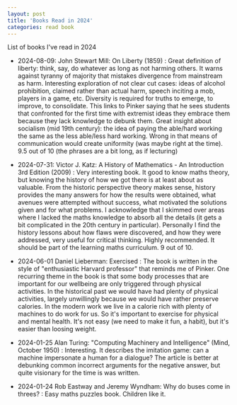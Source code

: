 ```yaml
---
layout: post
title: 'Books Read in 2024'
categories: read book
---
```


List of books I've read in 2024


- 2024-08-09: John Stewart Mill: On Liberty (1859)
: Great definition of liberty: think, say, do whatever as long as not harming
others. It warns against tyranny of majority that mistakes divergence from
mainstream as harm. Interesting exploration of not clear cut cases: ideas of
alcohol prohibition, claimed rather than actual harm, speech inciting a mob,
players in a game, etc. Diversity is required for truths to emerge, to improve,
to consolidate. This links to Pinker saying that he sees students that
confronted for the first time with extremist ideas they embrace them because
they lack knowledge to debunk them. Great insight about socialism (mid 19th
century): the idea of paying the able/hard working the same as the less
able/less hard working. Wrong in that means of communication would create
uniformity (was maybe right at the time). 9.5 out of 10 (the phrases are a bit
long, as if lecturing)

- 2024-07-31: Victor J. Katz: A History of Mathematics - An Introduction 3rd Edition (2009)
: Very interesting book. It good to know maths theory, but knowing the history
of how we got there is at least about as valuable. From the historic
perspective theory makes sense, history provides the many answers for how the
results were obtained, what avenues were attempted without success, what
motivated the solutions given and for what problems. I acknowledge that I
skimmed over areas where I lacked the maths knowledge to absorb all the details
(it gets a bit complicated in the 20th century in particular).  Personally I
find the history lessons about how flaws were discovered, and how they were
addressed, very useful for critical thinking. Highly recommended. It should be
part of the learning maths curriculum. 9 out of 10.

- 2024-06-01 Daniel Lieberman: Exercised
: The book is written in the style of "enthusiastic Harvard professor" that
reminds me of Pinker. One recurring theme in the book is that some body
processes that are important for our wellbeing are only triggered through
physical activities. In the historical past we would have had plenty of
physical activities, largely unwillingly because we would have rather preserve
calories. In the modern work we live in a calorie rich with plenty of machines
to do work for us. So it's important to exercise for physical and mental
health. It's not easy (we need to make it fun, a habit), but it's easier than
loosing weight.

- 2024-01-25 Alan Turing: "Computing Machinery and Intelligence" (Mind, October 1950)
: Interesting. It describes the imitation game: can a machine impersonate a
human for a dialogue? The article is better at debunking common incorrect
arguments for the negative answer, but quite visionary for the time is was
written.

- 2024-01-24 Rob Eastway and Jeremy Wyndham: Why do buses come in threes?
: Easy maths puzzles book. Children like it.
